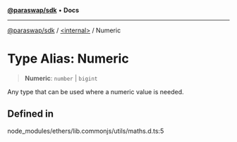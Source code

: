 [**@paraswap/sdk**](../../README.md) • **Docs**

***

[@paraswap/sdk](../../globals.md) / [\<internal\>](../README.md) / Numeric

# Type Alias: Numeric

> **Numeric**: `number` \| `bigint`

Any type that can be used where a numeric value is needed.

## Defined in

node\_modules/ethers/lib.commonjs/utils/maths.d.ts:5
